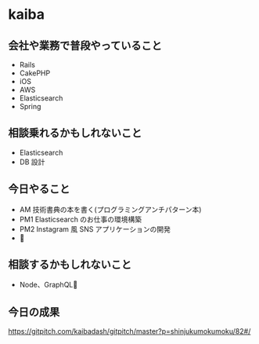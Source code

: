 # kaiba

## 会社や業務で普段やっていること

- Rails
- CakePHP
- iOS
- AWS
- Elasticsearch
- Spring

## 相談乗れるかもしれないこと

- Elasticsearch
- DB 設計

## 今日やること

- AM 技術書典の本を書く(プログラミングアンチパターン本)
- PM1 Elasticsearch のお仕事の環境構築
- PM2 Instagram 風 SNS アプリケーションの開発
- :sake:

## 相談するかもしれないこと

- Node、GraphQL

## 今日の成果

https://gitpitch.com/kaibadash/gitpitch/master?p=shinjukumokumoku/82#/
